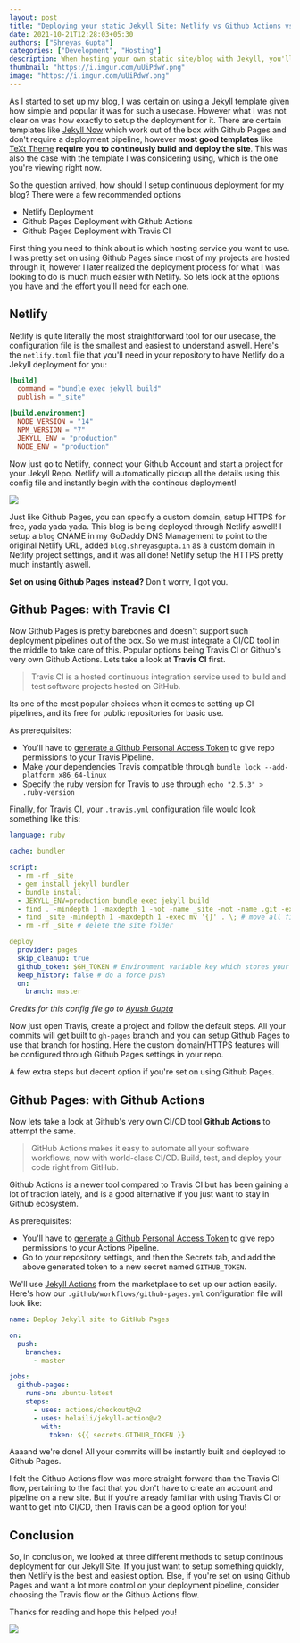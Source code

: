 ```yaml
---
layout: post
title: "Deploying your static Jekyll Site: Netlify vs Github Actions vs Travis CI"
date: 2021-10-21T12:28:03+05:30
authors: ["Shreyas Gupta"]
categories: ["Development", "Hosting"]
description: When hosting your own static site/blog with Jekyll, you'll have many options on how to implement continuous deployment for it, here we take a look at three of the popular options - Netlify, Github Actions with Pages, and Travis CI with Pages
thumbnail: "https://i.imgur.com/uUiPdwY.png"
image: "https://i.imgur.com/uUiPdwY.png"
---
```


As I started to set up my blog, I was certain on using a Jekyll template given how simple and popular it was for such a usecase. However what I was not clear on was how exactly to setup the deployment for it. There are certain templates like [Jekyll Now](https://github.com/barryclark/jekyll-now) which work out of the box with Github Pages and don't require a deployment pipeline, however **most good templates** like [TeXt Theme](https://github.com/kitian616/jekyll-TeXt-theme) **require you to continously build and deploy the site**. This was also the case with the template I was considering using, which is the one you're viewing right now.

So the question arrived, how should I setup continuous deployment for my blog? There were a few recommended options
- Netlify Deployment
- Github Pages Deployment with Github Actions
- Github Pages Deployment with Travis CI

First thing you need to think about is which hosting service you want to use. I was pretty set on using Github Pages since most of my projects are hosted through it, however I later realized the deployment process for what I was looking to do is much much easier with Netlify. So lets look at the options you have and the effort you'll need for each one.

## Netlify

Netlify is quite literally the most straightforward tool for our usecase, the configuration file is the smallest and easiest to understand aswell. Here's the `netlify.toml` file that you'll need in your repository to have Netlify do a Jekyll deployment for you:

```toml
[build]
  command = "bundle exec jekyll build"
  publish = "_site"

[build.environment]
  NODE_VERSION = "14"
  NPM_VERSION = "7"
  JEKYLL_ENV = "production"
  NODE_ENV = "production"
```

Now just go to Netlify, connect your Github Account and start a project for your Jekyll Repo. Netlify will automatically pickup all the details using this config file and instantly begin with the continous deployment!

![](https://c.tenor.com/lNL7iBKHQuIAAAAC/that-all-snl.gif)

Just like Github Pages, you can specify a custom domain, setup HTTPS for free, yada yada yada. This blog is being deployed through Netlify aswell! I setup a `blog` CNAME in my GoDaddy DNS Management to point to the original Netlify URL, added `blog.shreyasgupta.in` as a custom domain in Netlify project settings, and it was all done! Netlify setup the HTTPS pretty much instantly aswell.

**Set on using Github Pages instead?** Don't worry, I got you.

## Github Pages: with Travis CI

Now Github Pages is pretty barebones and doesn't support such deployment pipelines out of the box. So we must integrate a CI/CD tool in the middle to take care of this. Popular options being Travis CI or Github's very own Github Actions. Lets take a look at **Travis CI** first.

> Travis CI is a hosted continuous integration service used to build and test software projects hosted on GitHub.

Its one of the most popular choices when it comes to setting up CI pipelines, and its free for public repositories for basic use.

As prerequisites:
- You'll have to [generate a Github Personal Access Token](https://github.com/settings/tokens/new) to give repo permissions to your Travis Pipeline.
- Make your dependencies Travis compatible through `bundle lock --add-platform x86_64-linux`
- Specify the ruby version for Travis to use through `echo "2.5.3" > .ruby-version`

Finally, for Travis CI, your `.travis.yml` configuration file would look something like this:

```yml
language: ruby

cache: bundler

script:
  - rm -rf _site
  - gem install jekyll bundler
  - bundle install
  - JEKYLL_ENV=production bundle exec jekyll build
  - find . -mindepth 1 -maxdepth 1 -not -name _site -not -name .git -exec rm -rf '{}' \; # delete all files and folders excluding the `.git` and `_site` folder
  - find _site -mindepth 1 -maxdepth 1 -exec mv '{}' . \; # move all files and folders in the `_site` folder to the root
  - rm -rf _site # delete the site folder

deploy
  provider: pages
  skip_cleanup: true
  github_token: $GH_TOKEN # Environment variable key which stores your GitHub Personal Access Token
  keep_history: false # do a force push
  on:
    branch: master
```
*Credits for this config file go to [Ayush Gupta](https://ayushgupta.me/blog/2021/10/20/deploy-jekyll-to-github-pages-using-travis-ci.html#create-your-travis-configuration-file)*

Now just open Travis, create a project and follow the default steps. All your commits will get built to `gh-pages` branch and you can setup Github Pages to use that branch for hosting. Here the custom domain/HTTPS features will be configured through Github Pages settings in your repo.

A few extra steps but decent option if you're set on using Github Pages.

## Github Pages: with Github Actions

Now lets take a look at Github's very own CI/CD tool **Github Actions** to attempt the same.

> GitHub Actions makes it easy to automate all your software workflows, now with world-class CI/CD. Build, test, and deploy your code right from GitHub.

Github Actions is a newer tool compared to Travis CI but has been gaining a lot of traction lately, and is a good alternative if you just want to stay in Github ecosystem.

As prerequisites:
- You'll have to [generate a Github Personal Access Token](https://github.com/settings/tokens/new) to give repo permissions to your Actions Pipeline.
- Go to your repository settings, and then the Secrets tab, and add the above generated token to a new secret named `GITHUB_TOKEN`.

We'll use [Jekyll Actions](https://github.com/marketplace/actions/jekyll-actions) from the marketplace to set up our action easily. Here's how our `.github/workflows/github-pages.yml` configuration file will look like:

```yml
name: Deploy Jekyll site to GitHub Pages

on:
  push:
    branches:
      - master

jobs:
  github-pages:
    runs-on: ubuntu-latest
    steps:
      - uses: actions/checkout@v2
      - uses: helaili/jekyll-action@v2
        with:
          token: ${{ secrets.GITHUB_TOKEN }}
```

Aaaand we're done! All your commits will be instantly built and deployed to Github Pages.

I felt the Github Actions flow was more straight forward than the Travis CI flow, pertaining to the fact that you don't have to create an account and pipeline on a new site. But if you're already familiar with using Travis CI or want to get into CI/CD, then Travis can be a good option for you!

## Conclusion

So, in conclusion, we looked at three different methods to setup continous deployment for our Jekyll Site. If you just want to setup something quickly, then Netlify is the best and easiest option. Else, if you're set on using Github Pages and want a lot more control on your deployment pipeline, consider choosing the Travis flow or the Github Actions flow.

Thanks for reading and hope this helped you!

![](https://i.imgur.com/zmxTNdx.png)



